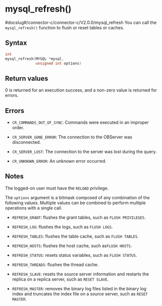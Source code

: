 mysql_refresh()
====================================
#docslug#/connector-c/connector-c/V2.0.0/mysql_refresh
You can call the `mysql_refresh()` function to flush or reset tables or caches.

Syntax
---------------------------

```c
int
mysql_refresh(MYSQL *mysql,
              unsigned int options)
```



Return values
----------------------------------

0 is returned for an execution success, and a non-zero value is returned for errors.

Errors
---------------------------

* `CR_COMMANDS_OUT_OF_SYNC`: Commands were executed in an improper order.



* `CR_SERVER_GONE_ERROR`: The connection to the OBServer was disconnected.



* `CR_SERVER_LOST`: The connection to the server was lost during the query.



* `CR_UNKNOWN_ERROR`: An unknown error occurred.






Notes
--------------------------

The logged-on user must have the `RELOAD` privilege.

The `options` argument is a bitmask composed of any combination of the following values. Multiple values can be combined to perform multiple operations with a single call.

* `REFRESH_GRANT`: flushes the grant tables, such as `FLUSH PRIVILEGES`.



* `REFRESH_LOG`: flushes the logs, such as `FLUSH LOGS`.



* `REFRESH_TABLES`: flushes the table cache, such as `FLUSH TABLES`.



* `REFRESH_HOSTS`: flushes the host cache, such as`FLUSH HOSTS`.



* `REFRESH_STATUS`: resets status variables, such as `FLUSH STATUS`.



* `REFRESH_THREADS`: flushes the thread cache.



* `REFRESH_SLAVE`: resets the source server information and restarts the replica on a replica server, such as `RESET SLAVE`.



* `REFRESH_MASTER`: removes the binary log files listed in the binary log index and truncates the index file on a source server, such as `RESET MASTER`.
